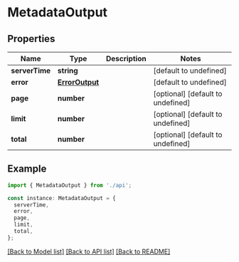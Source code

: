 # MetadataOutput

## Properties

| Name           | Type                              | Description | Notes                             |
| -------------- | --------------------------------- | ----------- | --------------------------------- |
| **serverTime** | **string**                        |             | [default to undefined]            |
| **error**      | [**ErrorOutput**](ErrorOutput.md) |             | [default to undefined]            |
| **page**       | **number**                        |             | [optional] [default to undefined] |
| **limit**      | **number**                        |             | [optional] [default to undefined] |
| **total**      | **number**                        |             | [optional] [default to undefined] |

## Example

```typescript
import { MetadataOutput } from './api';

const instance: MetadataOutput = {
  serverTime,
  error,
  page,
  limit,
  total,
};
```

[[Back to Model list]](../README.md#documentation-for-models) [[Back to API list]](../README.md#documentation-for-api-endpoints) [[Back to README]](../README.md)
